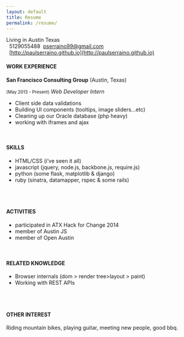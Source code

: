 ```yaml
---
layout: default
title: Resume
permalink: /resume/
---
```



Living in Austin Texas<br> 
512­905­5488  pserraino99@gmail.com<br> 
[http://paulserraino.github.io](http://paulserraino.github.io)

<h4>WORK EXPERIENCE</h4>
<strong>San Francisco Consulting Group</strong> (Austin, Texas)
<p>
	<small>(May 2013 - Present)</small>
	<i>Web Developer Intern</i>
</p>
<ul>
	<li>Client side data validations</li>
	<li>Building UI components (tool­tips, image sliders...etc)</li>
	<li>Cleaning up our Oracle database (php heavy)</li>
	<li>working with iframes and ajax</li>
</ul>
 
<h4>SKILLS</h4>
<ul>
	<li>HTML/CSS (i’ve seen it all)</li>
	<li>javascript (jquery, node.js, backbone.js, require.js)</li>
	<li>python (some flask, matplotlib & django)</li>
	<li>ruby (sinatra, datamapper, rspec & some rails)</li> 
</ul>
 
<h4>ACTIVITIES</h4>
<ul>
	<li>participated in ATX Hack for Change 2014</li>
	<li>member of Austin JS </li>
	<li>member of Open Austin </li>
</ul>
 
<h4>RELATED KNOWLEDGE</h4>
<ul>
	<li>Browser internals (dom ­> render tree­>layout ­> paint)</li>
	<li>Working with REST APIs</li> 
</ul>
 
<h4>OTHER INTEREST</h4>
Riding mountain bikes, playing guitar, meeting new people, good bbq.